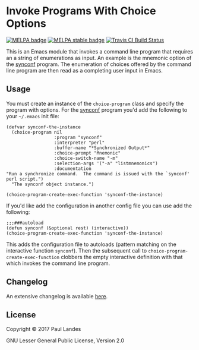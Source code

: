 # Invoke Programs With Choice Options

[![MELPA badge][melpa-badge]][melpa-link]
[![MELPA stable badge][melpa-stable-badge]][melpa-stable-link]
[![Travis CI Build Status][travis-badge]][travis-link]

This is an Emacs module that invokes a command line program that requires an a
string of enumerations as input.  An example is the mnemonic option of the
[synconf] program.  The enumeration of choices offered by the command line
program are then read as a completing user input in Emacs.


## Usage

You must create an instance of the `choice-program` class and specify the program
with options.  For the [synconf] program
you'd add the following to your `~/.emacs` init file:
```elisp
(defvar synconf-the-instance
  (choice-program nil
                  :program "synconf"
                  :interpreter "perl"
                  :buffer-name "*Synchronized Output*"
                  :choice-prompt "Mnemonic"
                  :choice-switch-name "-m"
                  :selection-args '("-a" "listmnemonics")
                  :documentation
"Run a synchronize command.  The command is issued with the `synconf'
perl script.")
  "The synconf object instance.")

(choice-program-create-exec-function 'synconf-the-instance)
```

If you'd like add the configuration in another config file you can use add the
following:
```elisp
;;;###autoload
(defun synconf (&optional rest) (interactive))
(choice-program-create-exec-function 'synconf-the-instance)
```

This adds the configuration file to autoloads (pattern matching on the
interactive function `synconf`).  Then the subsequent call to
`choice-program-create-exec-function` clobbers the empty interactive definition
with that which invokes the command line program.


## Changelog

An extensive changelog is available [here](CHANGELOG.md).


## License

Copyright © 2017 Paul Landes

GNU Lesser General Public License, Version 2.0


<!-- links -->

[melpa-link]: https://melpa.org/#/choice-program
[melpa-stable-link]: https://stable.melpa.org/#/choice-program
[melpa-badge]: https://melpa.org/packages/choice-program-badge.svg
[melpa-stable-badge]: https://stable.melpa.org/packages/choice-program-badge.svg
[travis-link]: https://travis-ci.org/plandes/choice-program
[travis-badge]: https://travis-ci.org/plandes/choice-program.svg?branch=master
[synconf]: https://github.com/plandes/synconf
